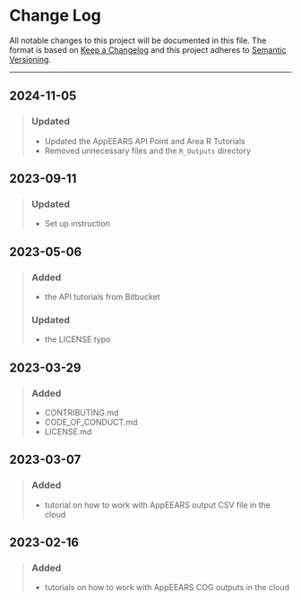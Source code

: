 # Change Log
All notable changes to this project will be documented in this file. 
The format is based on [Keep a Changelog](http://keepachangelog.com/)
and this project adheres to [Semantic Versioning](http://semver.org/).
_________________________________________________________________________
## 2024-11-05
> ### Updated
>
> - Updated the AppEEARS API Point and Area R Tutorials
> - Removed unnecessary files and the `R_Outputs` directory

## 2023-09-11
> ### Updated
> - Set up instruction

## 2023-05-06
> ### Added 
> - the API tutorials from Bitbucket
> ### Updated 
> - the LICENSE typo


## 2023-03-29
  
> ### Added
> - CONTRIBUTING.md
> - CODE_OF_CONDUCT.md
> - LICENSE.md


## 2023-03-07
  
> ### Added
> - tutorial on how to work with AppEEARS output CSV file in the cloud


## 2023-02-16
  
> ### Added
> - tutorials on how to work with AppEEARS COG outputs in the cloud


